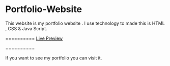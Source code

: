 # Portfolio-Website
This website is my portfolio website . I use technology to made this is HTML , CSS &amp; Java Script.

==========
<a href = "https://decoder2201.github.io/Portfolio-Website/">Live Preview</a>

==========

If you want to see my portfolio you can visit it.
